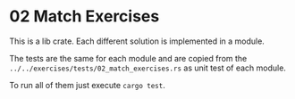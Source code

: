 # 02 Match Exercises

This is a lib crate.
Each different solution is implemented in a module.

The tests are the same for each module and are copied from the
`../../exercises/tests/02_match_exercises.rs` as unit test of each module.

To run all of them just execute `cargo test`.
